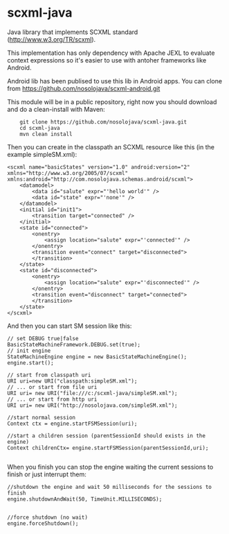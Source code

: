 scxml-java
==========

Java library that implements SCXML standard (http://www.w3.org/TR/scxml).

This implementation has only dependency with Apache JEXL to evaluate context expressions so it's easier to use with antoher frameworks like Android.

Android lib has been publised to use this lib in Android apps.
You can clone from https://github.com/nosolojava/scxml-android.git


This module will be in a public repository, right now you should download and do a clean-install with Maven:

```
    git clone https://github.com/nosolojava/scxml-java.git
    cd scxml-java
    mvn clean install
```

 
Then you can create in the classpath an SCXML resource like this (in the example simpleSM.xml):
```
<scxml name="basicStates" version="1.0" android:version="2" xmlns="http://www.w3.org/2005/07/scxml" xmlns:android="http://com.nosolojava.schemas.android/scxml">
	<datamodel>
		<data id="salute" expr="'hello world'" />
		<data id="state" expr="'none'" />
	</datamodel>
	<initial id="init1">
		<transition target="connected" />
	</initial>
	<state id="connected">
		<onentry>
			<assign location="salute" expr="'connected'" />
		</onentry>
		<transition event="connect" target="disconnected">
		</transition>
	</state>
	<state id="disconnected">
		<onentry>
			<assign location="salute" expr="'disconnected'" />
		</onentry>
		<transition event="disconnect" target="connected">
		</transition>
    </state>
</scxml>
```

And then you can start SM session like this:
```
// set DEBUG true|false
BasicStateMachineFramework.DEBUG.set(true);
// init engine
StateMachineEngine engine = new BasicStateMachineEngine();
engine.start();
	
// start from classpath uri
URI uri=new URI("classpath:simpleSM.xml");
// ... or start from file uri
URI uri= new URI("file:///c:/scxml-java/simpleSM.xml");
// ... or start from http uri
URI uri= new URI("http://nosolojava.com/simpleSM.xml");

//start normal session
Context ctx = engine.startFSMSession(uri);

//start a children session (parentSessionId should exists in the engine)
Context childrenCtx= engine.startFSMSession(parentSessionId,uri);


```


When you finish you can stop the engine waiting the current sessions to finish or just interrupt them:
```
//shutdown the engine and wait 50 milliseconds for the sessions to finish
engine.shutdownAndWait(50, TimeUnit.MILLISECONDS);


//force shutdown (no wait)
engine.forceShutdown();
```
